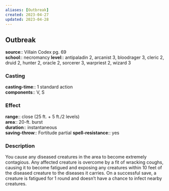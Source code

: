```yaml
---
aliases: [Outbreak]
created: 2023-04-27
updated: 2023-04-28
---
```


## Outbreak

**source**:: Villain Codex pg. 69  
**school**:: necromancy
**level**:: antipaladin 2, arcanist 3, bloodrager 3, cleric 2, druid 2, hunter 2, oracle 2, sorcerer 3, warpriest 2, wizard 3

### Casting

**casting-time**:: 1 standard action  
**components**:: V, S

### Effect

**range**:: close (25 ft. + 5 ft./2 levels)  
**area**:: 20-ft. burst  
**duration**:: instantaneous  
**saving-throw**:: Fortitude partial
**spell-resistance**:: yes

### Description

You cause any diseased creatures in the area to become extremely contagious. Any affected creature is overcome by a fit of wracking coughs, causing it to become fatigued and exposing any creatures within 10 feet of the diseased creature to the diseases it carries. On a successful save, a creature is fatigued for 1 round and doesn’t have a chance to infect nearby creatures.
